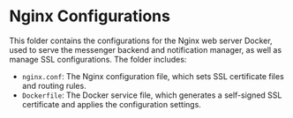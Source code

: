 # Nginx Configurations

This folder contains the configurations for the Nginx web server Docker, used to serve the messenger backend and notification manager, as well as manage SSL configurations. The folder includes:

- `nginx.conf`: The Nginx configuration file, which sets SSL certificate files and routing rules.
- `Dockerfile`: The Docker service file, which generates a self-signed SSL certificate and applies the configuration settings.
